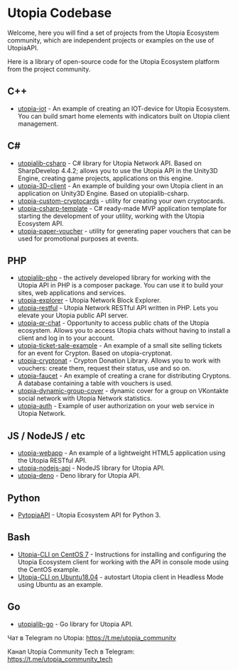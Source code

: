 
# Utopia Codebase

Welcome, here you will find a set of projects from the Utopia Ecosystem community, which are independent projects or examples on the use of UtopiaAPI.

Here is a library of open-source code for the Utopia Ecosystem platform from the project community.

## C++

* [utopia-iot](https://github.com/Sagleft/utopia-iot) - An example of creating an IOT-device for Utopia Ecosystem. You can build smart home elements with indicators built on Utopia client management.

## C#

* [utopialib-csharp](https://github.com/Sagleft/utopialib-csharp) - C# library for Utopia Network API. Based on SharpDevelop 4.4.2; allows you to use the Utopia API in the Unity3D Engine, creating game projects, applications on this engine.
* [utopia-3D-client](https://github.com/Sagleft/utopia-3D-client) - An example of building your own Utopia client in an application on Unity3D Engine. Based on utopialib-csharp.
* [utopia-custom-cryptocards](https://github.com/Sagleft/utopia-custom-cryptocards) - utility for creating your own cryptocards.
* [utopia-csharp-template](https://github.com/Sagleft/utopia-csharp-template) - C# ready-made MVP application template for starting the development of your utility, working with the Utopia Ecosystem API.
* [utopia-paper-voucher](https://github.com/Sagleft/utopia-paper-voucher) - utility for generating paper vouchers that can be used for promotional purposes at events.

## PHP

* [utopialib-php](https://github.com/Sagleft/utopialib-php) - the actively developed library for working with the Utopia API in PHP is a composer package. You can use it to build your sites, web applications and services.
* [utopia-explorer](https://github.com/Sagleft/utopia-explorer) - Utopia Network Block Explorer.
* [utopia-restful](https://github.com/Sagleft/utopia-restful) - Utopia Network RESTful API written in PHP. Lets you elevate your Utopia public API server.
* [utopia-qr-chat](https://github.com/Sagleft/utopia-qr-chat) - Opportunity to access public chats of the Utopia ecosystem. Allows you to access Utopia chats without having to install a client and log in to your account.
* [utopia-ticket-sale-example](https://github.com/Sagleft/utopia-ticket-sale-example) - An example of a small site selling tickets for an event for Crypton. Based on utopia-cryptonat.
* [utopia-cryptonat](https://github.com/Sagleft/utopia-cryptonat) - Crypton Donation Library. Allows you to work with vouchers: create them, request their status, use and so on.
* [utopia-faucet](https://github.com/Sagleft/utopia-faucet) - An example of creating a crane for distributing Cryptons. A database containing a table with vouchers is used.
* [utopia-dynamic-group-cover](https://github.com/Sagleft/utopia-dynamic-group-cover) - dynamic cover for a group on VKontakte social network with Utopia Network statistics.
* [utopia-auth](https://github.com/Sagleft/utopia-auth) - Example of user authorization on your web service in Utopia Network.

## JS / NodeJS / etc
* [utopia-webapp](https://github.com/Sagleft/utopia-webapp) - An example of a lightweight HTML5 application using the Utopia RESTful API.
* [utopia-nodejs-api](https://github.com/Oocrop/utopia-nodejs-api) - NodeJS library for Utopia API.
* [utopia-deno](https://github.com/Sagleft/utopia-deno) - Deno library for Utopia API.

## Python
* [PytopiaAPI](https://github.com/Dest0re/PytopiaAPI) - Utopia Ecosystem API for Python 3.

## Bash
* [Utopia-CLI on CentOS 7](https://gist.github.com/Sagleft/c5e63889f192312823784401eac735bf) - Instructions for installing and configuring the Utopia Ecosystem client for working with the API in console mode using the CentOS example.
* [Utopia-CLI on Ubuntu18.04](https://gist.github.com/Sagleft/645d094a9f728ae63480347c843b9b11) - autostart Utopia client in Headless Mode using Ubuntu as an example.

## Go
* [utopialib-go](https://github.com/Sagleft/utopialib-go) - Go library for Utopia API.


Чат в Telegram по Utopia:
https://t.me/utopia_community

Канал Utopia Community Tech в Telegram:
https://t.me/utopia_community_tech
